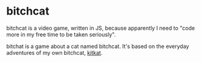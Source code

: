 # bitchcat

bitchcat is a video game, written in JS, because apparently I need to "code more in my free time to be taken seriously".

bitchat is a game about a cat named bitchcat. It's based on the everyday adventures of my own bitchcat, [kitkat](http://instagram.com/p/vbguQlNSuW/?modal=true).
